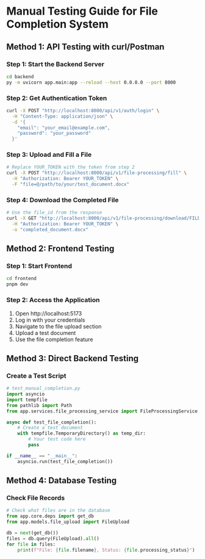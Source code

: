 # Manual Testing Guide for File Completion System

## Method 1: API Testing with curl/Postman

### Step 1: Start the Backend Server

```bash
cd backend
py -m uvicorn app.main:app --reload --host 0.0.0.0 --port 8000
```

### Step 2: Get Authentication Token

```bash
curl -X POST "http://localhost:8000/api/v1/auth/login" \
  -H "Content-Type: application/json" \
  -d '{
    "email": "your_email@example.com",
    "password": "your_password"
  }'
```

### Step 3: Upload and Fill a File

```bash
# Replace YOUR_TOKEN with the token from step 2
curl -X POST "http://localhost:8000/api/v1/file-processing/fill" \
  -H "Authorization: Bearer YOUR_TOKEN" \
  -F "file=@/path/to/your/test_document.docx"
```

### Step 4: Download the Completed File

```bash
# Use the file_id from the response
curl -X GET "http://localhost:8000/api/v1/file-processing/download/FILE_ID" \
  -H "Authorization: Bearer YOUR_TOKEN" \
  -o "completed_document.docx"
```

## Method 2: Frontend Testing

### Step 1: Start Frontend

```bash
cd frontend
pnpm dev
```

### Step 2: Access the Application

1. Open http://localhost:5173
2. Log in with your credentials
3. Navigate to the file upload section
4. Upload a test document
5. Use the file completion feature

## Method 3: Direct Backend Testing

### Create a Test Script

```python
# test_manual_completion.py
import asyncio
import tempfile
from pathlib import Path
from app.services.file_processing_service import FileProcessingService

async def test_file_completion():
    # Create a test document
    with tempfile.TemporaryDirectory() as temp_dir:
        # Your test code here
        pass

if __name__ == "__main__":
    asyncio.run(test_file_completion())
```

## Method 4: Database Testing

### Check File Records

```python
# Check what files are in the database
from app.core.deps import get_db
from app.models.file_upload import FileUpload

db = next(get_db())
files = db.query(FileUpload).all()
for file in files:
    print(f"File: {file.filename}, Status: {file.processing_status}")
```
